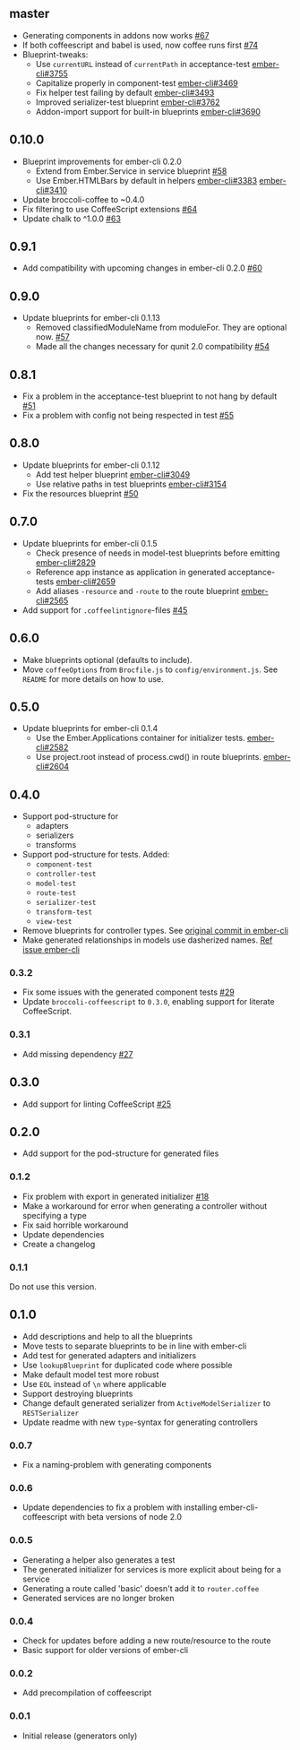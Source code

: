 ## master
+ Generating components in addons now works [#67](https://github.com/kimroen/ember-cli-coffeescript/pull/67)
+ If both coffeescript and babel is used, now coffee runs first [#74](https://github.com/kimroen/ember-cli-coffeescript/pull/74)
+ Blueprint-tweaks:
  + Use `currentURL` instead of `currentPath` in acceptance-test [ember-cli#3755](https://github.com/ember-cli/ember-cli/pull/3755)
  + Capitalize properly in component-test [ember-cli#3469](https://github.com/ember-cli/ember-cli/pull/3469)
  + Fix helper test failing by default [ember-cli#3493](https://github.com/ember-cli/ember-cli/pull/3493)
  + Improved serializer-test blueprint [ember-cli#3762](https://github.com/ember-cli/ember-cli/pull/3762)
  + Addon-import support for built-in blueprints [ember-cli#3690](https://github.com/ember-cli/ember-cli/pull/3690)

## 0.10.0
+ Blueprint improvements for ember-cli 0.2.0
  + Extend from Ember.Service in service blueprint [#58](https://github.com/kimroen/ember-cli-coffeescript/pull/58)
  + Use Ember.HTMLBars by default in helpers [ember-cli#3383](https://github.com/ember-cli/ember-cli/pull/3383) [ember-cli#3410](https://github.com/ember-cli/ember-cli/pull/3410)
+ Update broccoli-coffee to ~0.4.0
+ Fix filtering to use CoffeeScript extensions [#64](https://github.com/kimroen/ember-cli-coffeescript/pull/64)
+ Update chalk to ^1.0.0 [#63](https://github.com/kimroen/ember-cli-coffeescript/pull/63)

## 0.9.1
+ Add compatibility with upcoming changes in ember-cli 0.2.0 [#60](https://github.com/kimroen/ember-cli-coffeescript/pull/60)

## 0.9.0
+ Update blueprints for ember-cli 0.1.13
  + Removed classifiedModuleName from moduleFor. They are optional now. [#57](https://github.com/kimroen/ember-cli-coffeescript/pull/57)
  + Made all the changes necessary for qunit 2.0 compatibility [#54](https://github.com/kimroen/ember-cli-coffeescript/pull/54)

## 0.8.1
+ Fix a problem in the acceptance-test blueprint to not hang by default [#51](https://github.com/kimroen/ember-cli-coffeescript/pull/51)
+ Fix a problem with config not being respected in test [#55](https://github.com/kimroen/ember-cli-coffeescript/pull/55)

## 0.8.0
+ Update blueprints for ember-cli 0.1.12
  + Add test helper blueprint [ember-cli#3049](https://github.com/ember-cli/ember-cli/pull/3049)
  + Use relative paths in test blueprints [ember-cli#3154](https://github.com/ember-cli/ember-cli/pull/3154)
+ Fix the resources blueprint [#50](https://github.com/kimroen/ember-cli-coffeescript/pull/50)

## 0.7.0
+ Update blueprints for ember-cli 0.1.5
  + Check presence of needs in model-test blueprints before emitting [ember-cli#2829](https://github.com/ember-cli/ember-cli/pull/2829)
  + Reference app instance as application in generated acceptance-tests [ember-cli#2659](https://github.com/ember-cli/ember-cli/pull/2659)
  + Add aliases `-resource` and `-route` to the route blueprint [ember-cli#2565](https://github.com/ember-cli/ember-cli/pull/2565)
+ Add support for `.coffeelintignore`-files [#45](https://github.com/kimroen/ember-cli-coffeescript/pull/45)

## 0.6.0
+ Make blueprints optional (defaults to include).
+ Move `coffeeOptions` from `Brocfile.js` to `config/environment.js`. See `README`
for more details on how to use.

## 0.5.0
+ Update blueprints for ember-cli 0.1.4
  + Use the Ember.Applications container for initializer tests. [ember-cli#2582](https://github.com/stefanpenner/ember-cli/pull/2582)
  + Use project.root instead of process.cwd() in route blueprints. [ember-cli#2604](https://github.com/stefanpenner/ember-cli/pull/2604)

## 0.4.0
+ Support pod-structure for
  + adapters
  + serializers
  + transforms
+ Support pod-structure for tests. Added:
  + `component-test`
  + `controller-test`
  + `model-test`
  + `route-test`
  + `serializer-test`
  + `transform-test`
  + `view-test`
+ Remove blueprints for controller types. See [original commit in ember-cli](https://github.com/stefanpenner/ember-cli/commit/4070bfa0e524df00fcea6ca7fc7cafb5f3858ac2)
+ Make generated relationships in models use dasherized names. [Ref issue ember-cli](https://github.com/stefanpenner/ember-cli/issues/2350)

### 0.3.2
+ Fix some issues with the generated component tests [#29](https://github.com/kimroen/ember-cli-coffeescript/pull/29)
+ Update `broccoli-coffeescript` to `0.3.0`, enabling support for literate CoffeeScript.

### 0.3.1
+ Add missing dependency [#27](https://github.com/kimroen/ember-cli-coffeescript/pull/27)

## 0.3.0
+ Add support for linting CoffeeScript [#25](https://github.com/kimroen/ember-cli-coffeescript/pull/25)

## 0.2.0
+ Add support for the pod-structure for generated files

### 0.1.2
+ Fix problem with export in generated initializer [#18](https://github.com/kimroen/ember-cli-coffeescript/pull/18)
+ Make a workaround for error when generating a controller without specifying a type
+ Fix said horrible workaround
+ Update dependencies
+ Create a changelog

### 0.1.1
Do not use this version.

## 0.1.0
+ Add descriptions and help to all the blueprints
+ Move tests to separate blueprints to be in line with ember-cli
+ Add test for generated adapters and initializers
+ Use `lookupBlueprint` for duplicated code where possible
+ Make default model test more robust
+ Use `EOL` instead of `\n` where applicable
+ Support destroying blueprints
+ Change default generated serializer from `ActiveModelSerializer` to `RESTSerializer`
+ Update readme with new `type`-syntax for generating controllers

### 0.0.7
+ Fix a naming-problem with generating components

### 0.0.6
+ Update dependencies to fix a problem with installing ember-cli-coffeescript with beta versions of node 2.0

### 0.0.5
+ Generating a helper also generates a test
+ The generated initializer for services is more explicit about being for a service
+ Generating a route called 'basic' doesn't add it to `router.coffee`
+ Generated services are no longer broken

### 0.0.4
+ Check for updates before adding a new route/resource to the route
+ Basic support for older versions of ember-cli

### 0.0.2
+ Add precompilation of coffeescript

### 0.0.1
+ Initial release (generators only)
